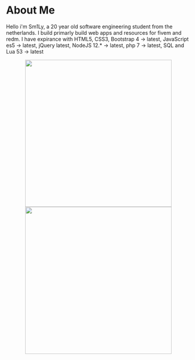 # About Me

Hello i'm Sm1Ly, a 20 year old software engineering student from the netherlands. I build primarly build web apps and resources for fivem and redm. I have expirance with HTML5, CSS3, Bootstrap 4 -> latest, JavaScript es5 -> latest, jQuery latest, NodeJS 12.* -> latest, php 7 -> latest, SQL and Lua 53 -> latest

<p align = "center">
  <img src = "https://github-readme-stats.vercel.app/api?username=5m1Ly&show_icons=true&theme=bear" width = 400>
  <img src = "https://github-readme-streak-stats.herokuapp.com?user=5m1Ly&theme=dark&hide_border=true" width = 400>
</p>
